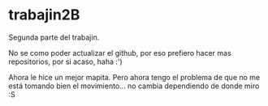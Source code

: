# trabajin2B
Segunda parte del trabajin.


No se como poder actualizar el github, por eso prefiero hacer mas repositorios, por si acaso, haha :')

Ahora le hice un mejor mapita. Pero ahora tengo el problema de que no me está tomando bien el movimiento... no cambia dependiendo de donde miro :S
